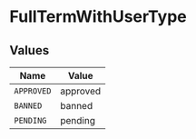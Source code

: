 # FullTermWithUserType


## Values

| Name       | Value      |
| ---------- | ---------- |
| `APPROVED` | approved   |
| `BANNED`   | banned     |
| `PENDING`  | pending    |